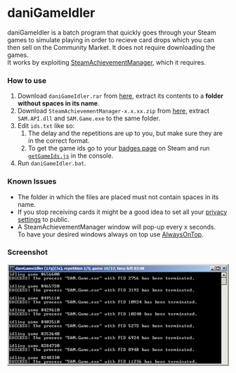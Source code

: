 # daniGameIdler
daniGameIdler is a batch program that quickly goes through your Steam games to simulate playing in order to recieve card drops which you can then sell on the Community Market. It does not require downloading the games.  
It works by exploiting [SteamAchievementManager](https://github.com/gibbed/SteamAchievementManager), which it requires. 

### How to use
1. Download `daniGameIdler.rar` from [here](https://github.com/daniel-barbu/daniGameIdler/releases/download/v1.1.5/daniGameIdler.rar), extract its contents to a **folder without spaces in its name**.
2. Download `SteamAchievementManager-x.x.xx.zip` from [here](https://github.com/gibbed/SteamAchievementManager/releases/download/7.0.25/SteamAchievementManager-7.0.25.zip), extract `SAM.API.dll` and `SAM.Game.exe` to the same folder.
3. Edit `ids.txt` like so:
   1. The delay and the repetitions are up to you, but make sure they are in the correct format.
   2. To get the game ids go to your [badges page](https://steamcommunity.com/id/<YOUR-ID>/badges/) on Steam and run [`getGameIds.js`](https://github.com/daniel-barbu/daniGameIdler/raw/master/getGameIds.js) in the console.
4. Run `daniGameIdler.bat`.

### Known Issues
* The folder in which the files are placed must not contain spaces in its name.
* If you stop receiving cards it might be a good idea to set all your [privacy settings](https://steamcommunity.com/id/me/edit/settings) to public.
* A SteamAchievementManager window will pop-up every x seconds.  
  To have your desired windows always on top use [AlwaysOnTop](https://github.com/daniel-barbu/AlwaysOnTop).

### Screenshot
![screenshot.png did not load correctly](/screenshot.png)
